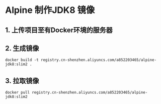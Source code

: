 # Alpine 制作JDK8 镜像

## 1. 上传项目至有Docker环境的服务器

## 2. 生成镜像
    docker build -t registry.cn-shenzhen.aliyuncs.com/a852203465/alpine-jdk8:slim2 .

## 3. 拉取镜像
    docker pull registry.cn-shenzhen.aliyuncs.com/a852203465/alpine-jdk8:slim2







